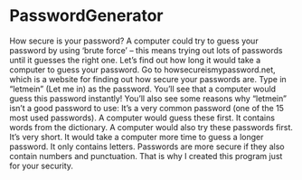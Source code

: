 # PasswordGenerator
How secure is your password?
A computer could try to guess your password by using ‘brute force’ – this means trying out lots of passwords until it guesses the right one. 
Let’s find out how long it would take a computer to guess your password. 
Go to howsecureismypassword.net, which is a website for finding out how secure your passwords are. 
Type in “letmein” (Let me in) as the password. 
You’ll see that a computer would guess this password instantly!
You’ll also see some reasons why “letmein” isn’t a good password to use: 
It’s a very common password (one of the 15 most used passwords).
A computer would guess these first. 
It contains words from the dictionary. 
A computer would also try these passwords first. 
It’s very short. 
It would take a computer more time to guess a longer password. 
It only contains letters. 
Passwords are more secure if they also contain numbers and punctuation.
That is why I created this program just for your security.
